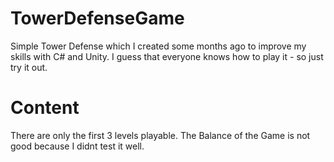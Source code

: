 # TowerDefenseGame

Simple Tower Defense which I created some months ago to improve my skills with C# and Unity.
I guess that everyone knows how to play it - so just try it out. 

# Content

There are only the first 3 levels playable. 
The Balance of the Game is not good because I didnt test it well. 
